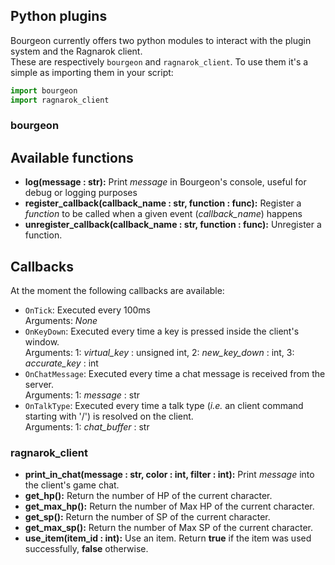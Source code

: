 Python plugins
--------------
Bourgeon currently offers two python modules to interact with the plugin system
and the Ragnarok client.  
These are respectively `bourgeon` and `ragnarok_client`.
To use them it's a simple as importing them in your script:
```python
import bourgeon
import ragnarok_client
```

### bourgeon
## Available functions
* **log(message : str):** Print *message* in Bourgeon's console, useful for debug or
logging purposes
* **register_callback(callback_name : str, function : func):** Register a
 *function* to be called when a given event (*callback_name*) happens
* **unregister_callback(callback_name : str, function : func):** Unregister a
function.

## Callbacks
At the moment the following callbacks are available:  
* `OnTick`: Executed every 100ms  
Arguments: *None*
* `OnKeyDown`: Executed every time a key is pressed inside the client's window.  
Arguments: 1: *virtual_key* : unsigned int, 2: *new_key_down* : int,
3: *accurate_key* : int
* `OnChatMessage`: Executed every time a chat message is received from the
server.  
Arguments: 1: *message* : str
* `OnTalkType`: Executed every time a talk type (*i.e.* an client command
starting with '/') is resolved on the client.  
Arguments: 1: *chat_buffer* : str

### ragnarok_client
* **print_in_chat(message : str, color : int, filter : int):** Print *message*
into the client's game chat.
* **get_hp():** Return the number of HP of the current character.
* **get_max_hp():** Return the number of Max HP of the current character.
* **get_sp():** Return the number of SP of the current character.
* **get_max_sp():** Return the number of Max SP of the current character.
* **use_item(item_id : int):** Use an item. Return **true** if the item was used
successfully, **false** otherwise.
